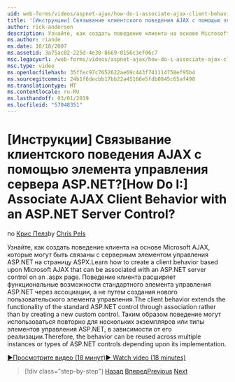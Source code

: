 ```yaml
---
uid: web-forms/videos/aspnet-ajax/how-do-i-associate-ajax-client-behavior-with-an-aspnet-server-control
title: '[Инструкции] Связывание клиентского поведения AJAX с помощью элемента управления сервера ASP.NET? | Документы Майкрософт'
author: rick-anderson
description: Узнайте, как создать поведение клиента на основе Microsoft AJAX, которые могут быть связаны с серверным элементом управления ASP.NET на страницу ASPX. Поведение клиента e...
ms.author: riande
ms.date: 10/18/2007
ms.assetid: 3a75ac02-225d-4e30-8669-0156c3ef06c7
msc.legacyurl: /web-forms/videos/aspnet-ajax/how-do-i-associate-ajax-client-behavior-with-an-aspnet-server-control
msc.type: video
ms.openlocfilehash: 35ffec97c7652622ae69c443f741114758ef95b4
ms.sourcegitcommit: 24b1f6decbb17bb22a45166e5fdb0845c65af498
ms.translationtype: MT
ms.contentlocale: ru-RU
ms.lasthandoff: 03/01/2019
ms.locfileid: "57048351"
---
```

<a name="how-do-i-associate-ajax-client-behavior-with-an-aspnet-server-control"></a><span data-ttu-id="21c47-105">[Инструкции] Связывание клиентского поведения AJAX с помощью элемента управления сервера ASP.NET?</span><span class="sxs-lookup"><span data-stu-id="21c47-105">[How Do I:] Associate AJAX Client Behavior with an ASP.NET Server Control?</span></span>
====================
<span data-ttu-id="21c47-106">по [Крис Пелз](https://twitter.com/chrispels)</span><span class="sxs-lookup"><span data-stu-id="21c47-106">by [Chris Pels](https://twitter.com/chrispels)</span></span>

<span data-ttu-id="21c47-107">Узнайте, как создать поведение клиента на основе Microsoft AJAX, которые могут быть связаны с серверным элементом управления ASP.NET на страницу ASPX.</span><span class="sxs-lookup"><span data-stu-id="21c47-107">Learn how to create a client behavior based upon Microsoft AJAX that can be associated with an ASP.NET server control on an .aspx page.</span></span> <span data-ttu-id="21c47-108">Поведение клиента расширяет функциональные возможности стандартного элемента управления ASP.NET через ассоциации, а не путем создания нового пользовательского элемента управления.</span><span class="sxs-lookup"><span data-stu-id="21c47-108">The client behavior extends the functionality of the standard ASP.NET control through association rather than by creating a new custom control.</span></span> <span data-ttu-id="21c47-109">Таким образом поведение могут использоваться повторно для нескольких экземпляров или типы элементов управления ASP.NET, в зависимости от его реализации.</span><span class="sxs-lookup"><span data-stu-id="21c47-109">Therefore, the behavior can be reused across multiple instances or types of ASP.NET controls depending upon its implementation.</span></span>

[<span data-ttu-id="21c47-110">&#9654;Просмотрите видео (18 минут)</span><span class="sxs-lookup"><span data-stu-id="21c47-110">&#9654; Watch video (18 minutes)</span></span>](https://channel9.msdn.com/Blogs/ASP-NET-Site-Videos/how-do-i-associate-ajax-client-behavior-with-an-aspnet-server-control)

> [!div class="step-by-step"]
> <span data-ttu-id="21c47-111">[Назад](how-do-i-build-custom-server-controls-that-work-with-or-without-aspnet-ajax.md)
> [Вперед](how-do-i-retrieve-values-from-server-side-ajax-controls.md)</span><span class="sxs-lookup"><span data-stu-id="21c47-111">[Previous](how-do-i-build-custom-server-controls-that-work-with-or-without-aspnet-ajax.md)
[Next](how-do-i-retrieve-values-from-server-side-ajax-controls.md)</span></span>
